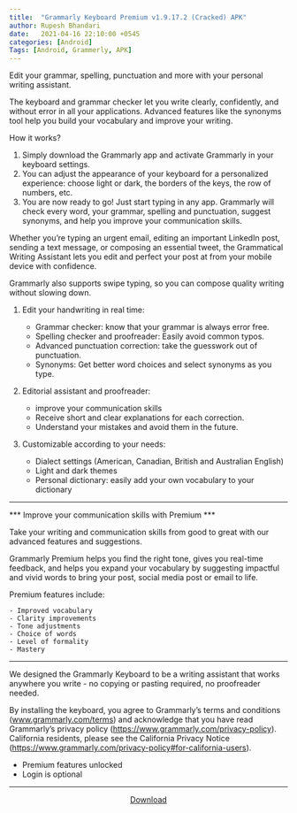 ```yaml
---
title:  "Grammarly Keyboard Premium v1.9.17.2 (Cracked) APK"
author: Rupesh Bhandari
date:   2021-04-16 22:10:00 +0545
categories: [Android]
Tags: [Android, Grammerly, APK] 
---
```

Edit your grammar, spelling, punctuation and more with your personal writing assistant.

The keyboard and grammar checker let you write clearly, confidently, and without error in all your applications. Advanced features like the synonyms tool help you build your vocabulary and improve your writing.

How it works?
1. Simply download the Grammarly app and activate Grammarly in your keyboard settings.
2. You can adjust the appearance of your keyboard for a personalized experience: choose light or dark, the borders of the keys, the row of numbers, etc.
3. You are now ready to go! Just start typing in any app. Grammarly will check every word, your grammar, spelling and punctuation, suggest synonyms, and help you improve your communication skills.

Whether you’re typing an urgent email, editing an important LinkedIn post, sending a text message, or composing an essential tweet, the Grammatical Writing Assistant lets you edit and perfect your post at from your mobile device with confidence.

Grammarly also supports swipe typing, so you can compose quality writing without slowing down.

1. Edit your handwriting in real time:

    - Grammar checker: know that your grammar is always error free.
    - Spelling checker and proofreader: Easily avoid common typos.
    - Advanced punctuation correction: take the guesswork out of punctuation.
    - Synonyms: Get better word choices and select synonyms as you type.

2. Editorial assistant and proofreader: 

    - improve your communication skills
    - Receive short and clear explanations for each correction.
    - Understand your mistakes and avoid them in the future.

3. Customizable according to your needs:

    - Dialect settings (American, Canadian, British and Australian English)
    - Light and dark themes
    - Personal dictionary: easily add your own vocabulary to your dictionary

---

*** Improve your communication skills with Premium ***

Take your writing and communication skills from good to great with our advanced features and suggestions.

Grammarly Premium helps you find the right tone, gives you real-time feedback, and helps you expand your vocabulary by suggesting impactful and vivid words to bring your post, social media post or email to life.

Premium features include:

    - Improved vocabulary
    - Clarity improvements
    - Tone adjustments
    - Choice of words
    - Level of formality
    - Mastery

---

We designed the Grammarly Keyboard to be a writing assistant that works anywhere you write - no copying or pasting required, no proofreader needed.

By installing the keyboard, you agree to Grammarly’s terms and conditions (www.grammarly.com/terms) and acknowledge that you have read Grammarly’s privacy policy (https://www.grammarly.com/privacy-policy). California residents, please see the California Privacy Notice (https://www.grammarly.com/privacy-policy#for-california-users).

- Premium features unlocked
- Login is optional

---
<p style="text-align:center">
<a href="https://bit.ly/3ocL6ph" target="_blank">Download</a></p>
